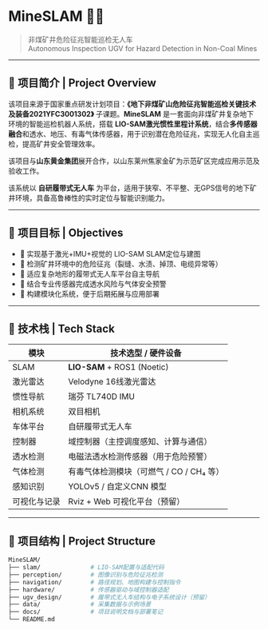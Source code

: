 # MineSLAM 🚧🤖

> 非煤矿井危险征兆智能巡检无人车  
> Autonomous Inspection UGV for Hazard Detection in Non-Coal Mines

---

## 📌 项目简介 | Project Overview

该项目来源于国家重点研发计划项目：**《地下非煤矿山危险征兆智能巡检关键技术及装备2021YFC3001302》** 子课题。**MineSLAM** 是一套面向非煤矿井复杂地下环境的智能巡检机器人系统，搭载 **LIO-SAM激光惯性里程计系统**，结合**多传感器融合**和透水、地压、有毒气体传感器，用于识别潜在危险征兆，实现无人化自主巡检，提高矿井安全管理效率。

该项目与**山东黄金集团**展开合作，以山东莱州焦家金矿为示范矿区完成应用示范及验收工作。

该系统以 **自研履带式无人车** 为平台，适用于狭窄、不平整、无GPS信号的地下矿井环境，具备高鲁棒性的实时定位与智能识别能力。


---

## 🎯 项目目标 | Objectives

- 📌 实现基于激光+IMU+视觉的 LIO-SAM SLAM定位与建图
- 🧠 检测矿井环境中的危险征兆（裂缝、水渍、掉顶、电缆异常等）
- 🚜 适应复杂地形的履带式无人车平台自主导航
- 🧪 结合专业传感器完成透水风险与气体安全预警
- 🧩 构建模块化系统，便于后期拓展与应用部署
---

## 🧠 技术栈 | Tech Stack

| 模块             | 技术选型 / 硬件设备                             |
|------------------|-----------------------------------------------|
| SLAM             | **LIO-SAM** + ROS1 (Noetic)                   |
| 激光雷达         | Velodyne 16线激光雷达                           |
| 惯性导航         | 瑞芬 TL740D IMU                                |
| 相机系统         | 双目相机                                       |
| 车体平台         | 自研履带式无人车                                |
| 控制器           | 域控制器（主控调度感知、计算与通信）              |
| 透水检测         | 电磁法透水检测传感器（用于危险预警）              |
| 气体检测         | 有毒气体检测模块（可燃气 / CO / CH₄ 等）         |
| 感知识别         | YOLOv5 / 自定义CNN 模型                        |
| 可视化与记录     | Rviz + Web 可视化平台（预留）                  |

---

## 📁 项目结构 | Project Structure

```bash
MineSLAM/
├── slam/              # LIO-SAM配置与适配代码
├── perception/        # 图像识别与危险征兆检测
├── navigation/        # 路径规划、地图构建与控制指令
├── hardware/          # 传感器驱动与域控制器适配
├── ugv_design/        # 履带式无人车结构与电子系统设计（预留）
├── data/              # 采集数据与示例场景
├── docs/              # 项目说明文档与部署笔记
└── README.md
